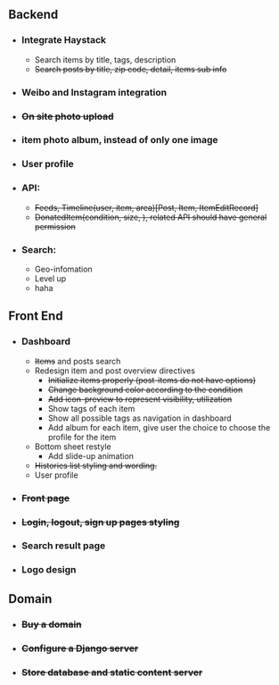 ## Backend
- ### Integrate Haystack
    - Search items by title, tags, description
    - <s>Search posts by title, zip code, detail, items sub info</s>
- ### Weibo and Instagram integration
- ### <s>On site photo upload</s>
- ### item photo album, instead of only one image
- ### User profile
- ### API:
    - <s>Feeds, Timeline(user, item, area)[Post, Item, ItemEditRecord]</s>
    - <s>DonatedItem(condition, size, ), related API should have general permission </s>
- ### Search:
    - Geo-infomation
    - Level up
    - haha

## Front End
- ### Dashboard
    - <s>Items</s> and posts search
    - Redesign item and post overview directives
        - <s>Initialize items properly (post-items do not have options)</s>
        - <s>Change background color according to the condition</s>
        - <s>Add icon-preview to represent visibility, utilization</s>
        - Show tags of each item
        - Show all possible tags as navigation in dashboard
        - Add album for each item, give user the choice to choose the profile for the item
    - Bottom sheet restyle
        - Add slide-up animation
    - <s>Histories list styling and wording.</s>
    - User profile
- ### <s>Front page</s>
- ### <s>Login, logout, sign up pages styling</s>
- ### </s>Search result page</s>
- ### Logo design

## Domain
- ### <s>Buy a domain</s>
- ### <s>Configure a Django server</s>
- ### <s>Store database and static content server</s>